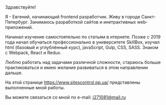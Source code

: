 Здравствуйте!

Я - Евгений, начинающий frontend разработчик. Живу в городе Санкт-Петербург. Занимаюсь разработкой сайтов и инетрактивных web-приложений.

Начинал изучение самостоятельно по статьям в нтернете. Позже с 2019 года начал обучаться профессионально в университете SkillBox, изучал html (базовый и углублённый курс), javaScript, Gulp, CSS, SASS. Знаком с Webpack, React и Redux.

Люблю работать над задачами различной сложности, стараюсь больше практиковаться и имею желание развиваться в этом направлении дальше.

На этой странице https://www.sitescontrol.pp.ua/ представлены выполненные мной работы.

Вы можете связаться со мной по e-mail: j271081@mail.ru

